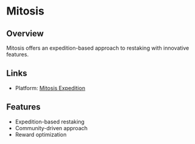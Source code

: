 # Mitosis

## Overview
Mitosis offers an expedition-based approach to restaking with innovative features.

## Links
- Platform: [Mitosis Expedition](https://expedition.mitosis.org?referral=K36R26)

## Features
- Expedition-based restaking
- Community-driven approach
- Reward optimization 